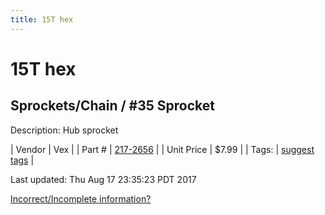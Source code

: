 ```yaml
---
title: 15T hex
---
```


# 15T hex
## Sprockets/Chain / #35 Sprocket
Description: 	Hub sprocket 

| Vendor | Vex | 
| Part # | [217-2656](http://www.vexrobotics.com/vexpro/motion/sprockets-and-chain/35-sprockets.html) | 
| Unit Price | $7.99 | 
| Tags: | [suggest tags](https://docs.google.com/forms/d/e/1FAIpQLSeWyY8v3RgOty-MyWmh9U0iivNYN_molChYyS-0U-o-kOAv_g/viewform) | 

Last updated: Thu Aug 17 23:35:23 PDT 2017

 [Incorrect/Incomplete information?](https://docs.google.com/forms/d/e/1FAIpQLSeWyY8v3RgOty-MyWmh9U0iivNYN_molChYyS-0U-o-kOAv_g/viewform)